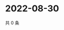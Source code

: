 # 2022-08-30

共 0 条

<!-- BEGIN WEIBO -->
<!-- 最后更新时间 Tue Aug 30 2022 22:08:16 GMT+0800 (China Standard Time) -->

<!-- END WEIBO -->
